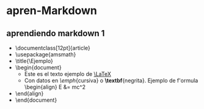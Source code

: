 # apren-Markdown
## aprendiendo markdown 1
- \documentclass[12pt]{article}
- \usepackage{amsmath}
- \title{\Ejemplo}
- \begin{document}
  - Este es el texto ejemplo de [\LaTeX](https://github.com/danybea/apren-Markdown/blob/master/README.md
)
  - Con datos en _\emph_{cursiva} o **\textbf**{negrita}.
Ejemplo de f\'ormula
\begin{align}
E &= mc^2
- \end{align}
- \end{document}
